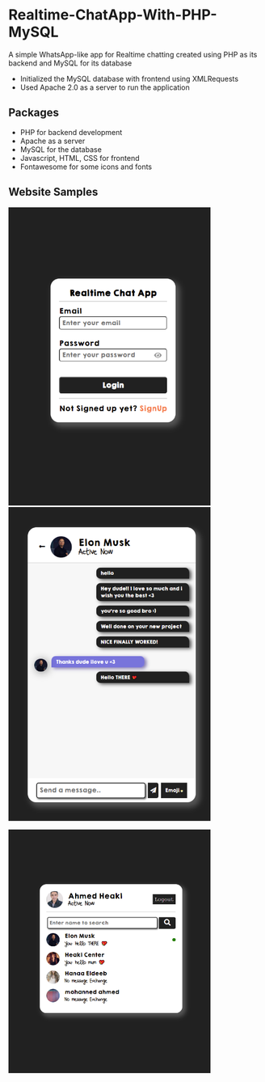 # Realtime-ChatApp-With-PHP-MySQL
A simple WhatsApp-like app for Realtime chatting created using PHP as its  backend and MySQL for its database
* Initialized the MySQL database with frontend using XMLRequests
* Used Apache 2.0 as a server to run the application


## Packages
* PHP for backend development
* Apache as a server
* MySQL for the database
* Javascript, HTML, CSS for frontend
* Fontawesome for some icons and fonts


## Website Samples
<p>
<img width='400' heigh='450' src='https://github.com/ahmedheakl/Realtime-ChatApp-With-PHP-MySQL/blob/main/login.png'>
<img width='400' heigh='450' src='https://github.com/ahmedheakl/Realtime-ChatApp-With-PHP-MySQL/blob/main/chat-messages.png'>
</p>
<img width='400' heigh='450' src='https://github.com/ahmedheakl/Realtime-ChatApp-With-PHP-MySQL/blob/main/chats.png'>

